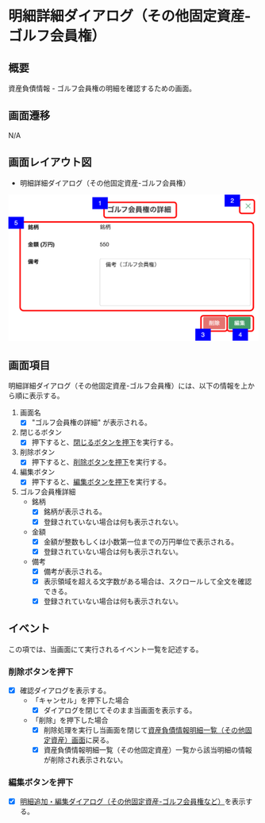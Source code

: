 # 明細詳細ダイアログ（その他固定資産-ゴルフ会員権）

## 概要

資産負債情報 - ゴルフ会員権の明細を確認するための画面。

## 画面遷移

N/A

## 画面レイアウト図

- 明細詳細ダイアログ（その他固定資産-ゴルフ会員権）

![明細詳細ダイアログ（その他固定資産-ゴルフ会員権）](./images/明細詳細ダイアログ（その他固定資産-ゴルフ会員権）.drawio.png)

## 画面項目

明細詳細ダイアログ（その他固定資産-ゴルフ会員権）には、以下の情報を上から順に表示する。

1. 画面名
    - [x] "ゴルフ会員権の詳細" が表示される。
2. 閉じるボタン
    - [x] 押下すると、[閉じるボタンを押下](#閉じるボタンを押下)を実行する。
3. 削除ボタン
    - [x] 押下すると、[削除ボタンを押下](#削除ボタンを押下)を実行する。
4. 編集ボタン
    - [x] 押下すると、[編集ボタンを押下](#編集ボタンを押下)を実行する。
5. ゴルフ会員権詳細
    - 銘柄
        - [x] 銘柄が表示される。
        - [x] 登録されていない場合は何も表示されない。
    - 金額
        - [x] 金額が整数もしくは小数第一位までの万円単位で表示される。
        - [x] 登録されていない場合は何も表示されない。
    - 備考
        - [x] 備考が表示される。
        - [x] 表示領域を超える文字数がある場合は、スクロールして全文を確認できる。
        - [x] 登録されていない場合は何も表示されない。

## イベント

この項では、当画面にて実行されるイベント一覧を記述する。

### 削除ボタンを押下

- [x] 確認ダイアログを表示する。
  - 「キャンセル」を押下した場合
    - [x] ダイアログを閉じてそのまま当画面を表示する。
  - 「削除」を押下した場合
    - [x] 削除処理を実行し当画面を閉じて[資産負債情報明細一覧（その他固定資産）画面](資産負債情報明細一覧（その他固定資産）.md)に戻る。
    - [x] 資産負債情報明細一覧（その他固定資産）一覧から該当明細の情報が削除され表示されない。

### 編集ボタンを押下

- [x] [明細追加・編集ダイアログ（その他固定資産-ゴルフ会員権など）](./明細追加・編集ダイアログ（その他固定資産-ゴルフ会員権）.md)を表示する。
